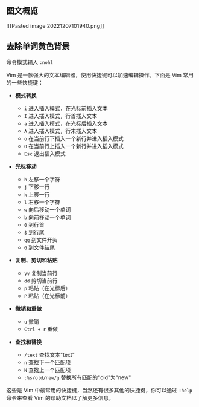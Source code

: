## 图文概览
![[Pasted image 20221207101940.png]]

## 去除单词黄色背景
命令模式输入 `:nohl `

Vim 是一款强大的文本编辑器，使用快捷键可以加速编辑操作。下面是 Vim 常用的一些快捷键：

-   **模式转换**
    
    -   `i` 进入插入模式，在光标前插入文本
    -   `I` 进入插入模式，行首插入文本
    -   `a` 进入插入模式，在光标后插入文本
    -   `A` 进入插入模式，行末插入文本
    -   `o` 在当前行下插入一个新行并进入插入模式
    -   `O` 在当前行上插入一个新行并进入插入模式
    -   `Esc` 退出插入模式
-   **光标移动**
    
    -   `h` 左移一个字符
    -   `j` 下移一行
    -   `k` 上移一行
    -   `l` 右移一个字符
    -   `w` 向后移动一个单词
    -   `b` 向前移动一个单词
    -   `0` 到行首
    -   `$` 到行尾
    -   `gg` 到文件开头
    -   `G` 到文件结尾
-   **复制、剪切和粘贴**
    
    -   `yy` 复制当前行
    -   `dd` 剪切当前行
    -   `p` 粘贴（在光标后）
    -   `P` 粘贴（在光标前）
-   **撤销和重做**
    
    -   `u` 撤销
    -   `Ctrl + r` 重做
-   **查找和替换**
    
    -   `/text` 查找文本"text"
    -   `n` 查找下一个匹配项
    -   `N` 查找上一个匹配项
    -   `:%s/old/new/g` 替换所有匹配的"old"为"new"

这些是 Vim 中最常用的快捷键，当然还有很多其他的快捷键，你可以通过 `:help` 命令来查看 Vim 的帮助文档以了解更多信息。